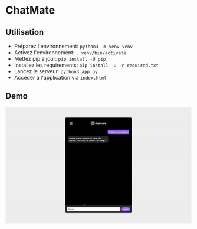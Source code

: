 # ChatMate

## Utilisation

- Préparez l'environnement: `python3 -m venv venv`
- Activez l'environnement: `. venv/bin/activate`
- Mettez pip à jour: `pip install -U pip`
- Installez les requirements: `pip install -U -r required.txt`
- Lancez le serveur: `python3 app.py`
- Accéder à l'application via `index.html`


## Demo
![](site/demo.gif)
